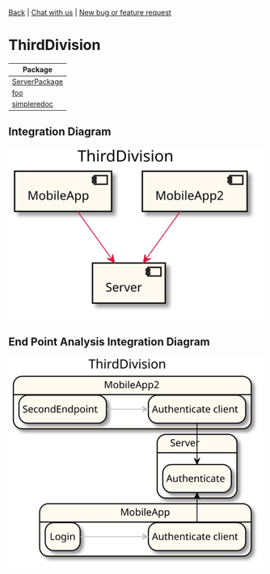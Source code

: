 

 [Back](../README.md)  | [Chat with us]() | [New bug or feature request]()
# ThirdDivision

| Package |
----|
[ServerPackage](ServerPackage/README.md)|
[foo](foo/README.md)|
[simpleredoc](simpleredoc/README.md)|

## Integration Diagram
<img src="integration.svg">

## End Point Analysis Integration Diagram
<img src="integrationepa.svg">

